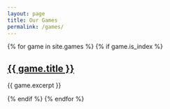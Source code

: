 ```yaml
---
layout: page
title: Our Games
permalink: /games/
---
```


<section id="games" class="section">

  {% for game in site.games %}
  {% if game.is_index %}
  <h2>
    <a href="{{ site.baseurl }}/{{ game.url }}">
      {{ game.title }}
    </a>
  </h2>
  <p>{{ game.excerpt }}</p>
  {% endif %}
{% endfor %}




</section>